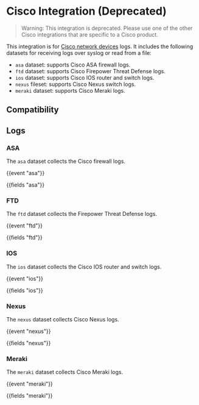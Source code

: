 # Cisco Integration (Deprecated)

> Warning: This integration is deprecated. Please use one of the other Cisco integrations
> that are specific to a Cisco product.

This integration is for [Cisco network devices](https://developer.cisco.com/docs/) logs. It includes the following datasets for receiving logs over syslog or read from a file:

- `asa` dataset: supports Cisco ASA firewall logs.
- `ftd` dataset: supports Cisco Firepower Threat Defense logs.
- `ios` dataset: supports Cisco IOS router and switch logs.
- `nexus` fileset: supports Cisco Nexus switch logs.
- `meraki` dataset: supports Cisco Meraki logs.

## Compatibility

## Logs

### ASA

The `asa` dataset collects the Cisco firewall logs.

{{event "asa"}}

{{fields "asa"}}

### FTD

The `ftd` dataset collects the Firepower Threat Defense logs.

{{event "ftd"}}

{{fields "ftd"}}

### IOS

The `ios` dataset collects the Cisco IOS router and switch logs.

{{event "ios"}}

{{fields "ios"}}

### Nexus

The `nexus` dataset collects Cisco Nexus logs.

{{event "nexus"}}

{{fields "nexus"}}

### Meraki

The `meraki` dataset collects Cisco Meraki logs.

{{event "meraki"}}

{{fields "meraki"}}
